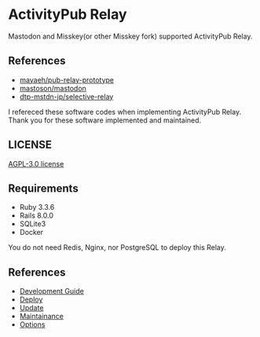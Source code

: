 # ActivityPub Relay

Mastodon and Misskey(or other Misskey fork) supported ActivityPub Relay.

## References

- [mayaeh/pub-relay-prototype](https://github.com/mayaeh/pub-relay-prototype)
- [mastoson/mastodon](https://github.com/mastodon/mastodon)
- [dtp-mstdn-jp/selective-relay](https://github.com/dtp-mstdn-jp/selective-relay)

I refereced these software codes when implementing ActivityPub Relay.
Thank you for these software implemented and maintained.

## LICENSE

[AGPL-3.0 license](../../LICENSE)

## Requirements

- Ruby 3.3.6
- Rails 8.0.0
- SQLite3
- Docker

You do not need Redis, Nginx, nor PostgreSQL to deploy this Relay.

## References

- [Development Guide](./development/index.md)
- [Deploy](./deploy/index.md)
- [Update](./update/index.md)
- [Maintainance](./maintenance/index.md)
- [Options](./option/index.md)

